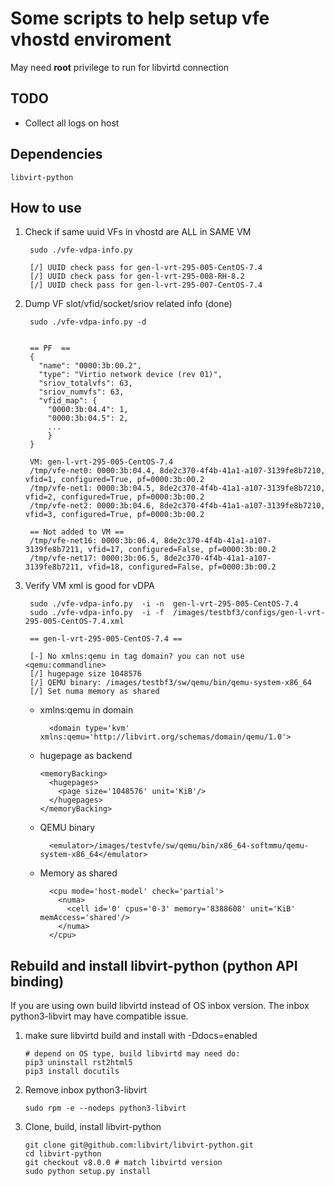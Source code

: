 # Some scripts to help setup vfe vhostd enviroment

May need **root** privilege to run for libvirtd connection

## TODO
* Collect all logs on host

## Dependencies

    libvirt-python


## How to use

1. Check if same uuid VFs in vhostd are ALL in SAME VM

        sudo ./vfe-vdpa-info.py

        [/] UUID check pass for gen-l-vrt-295-005-CentOS-7.4
        [/] UUID check pass for gen-l-vrt-295-008-RH-8.2
        [/] UUID check pass for gen-l-vrt-295-007-CentOS-7.4

2. Dump VF slot/vfid/socket/sriov related info (done)

        sudo ./vfe-vdpa-info.py -d


        == PF  ==
        {
          "name": "0000:3b:00.2",
          "type": "Virtio network device (rev 01)",
          "sriov_totalvfs": 63,
          "sriov_numvfs": 63,
          "vfid_map": {
            "0000:3b:04.4": 1,
            "0000:3b:04.5": 2,
            ...
            }
        }

        VM: gen-l-vrt-295-005-CentOS-7.4
        /tmp/vfe-net0: 0000:3b:04.4, 8de2c370-4f4b-41a1-a107-3139fe8b7210, vfid=1, configured=True, pf=0000:3b:00.2
        /tmp/vfe-net1: 0000:3b:04.5, 8de2c370-4f4b-41a1-a107-3139fe8b7210, vfid=2, configured=True, pf=0000:3b:00.2
        /tmp/vfe-net2: 0000:3b:04.6, 8de2c370-4f4b-41a1-a107-3139fe8b7210, vfid=3, configured=True, pf=0000:3b:00.2

        == Not added to VM ==
        /tmp/vfe-net16: 0000:3b:06.4, 8de2c370-4f4b-41a1-a107-3139fe8b7211, vfid=17, configured=False, pf=0000:3b:00.2
        /tmp/vfe-net17: 0000:3b:06.5, 8de2c370-4f4b-41a1-a107-3139fe8b7211, vfid=18, configured=False, pf=0000:3b:00.2


2. Verify VM xml is good for vDPA

        sudo ./vfe-vdpa-info.py  -i -n  gen-l-vrt-295-005-CentOS-7.4
        sudo ./vfe-vdpa-info.py  -i -f  /images/testbf3/configs/gen-l-vrt-295-005-CentOS-7.4.xml

        == gen-l-vrt-295-005-CentOS-7.4 ==

        [-] No xmlns:qemu in tag domain? you can not use <qemu:commandline>
        [/] hugepage size 1048576
        [/] QEMU binary: /images/testbf3/sw/qemu/bin/qemu-system-x86_64
        [/] Set numa memory as shared

    * xmlns:qemu in domain

            <domain type='kvm' xmlns:qemu='http://libvirt.org/schemas/domain/qemu/1.0'>

    * hugepage as backend

          <memoryBacking>
            <hugepages>
              <page size='1048576' unit='KiB'/>
            </hugepages>
          </memoryBacking>

    * QEMU binary

            <emulator>/images/testvfe/sw/qemu/bin/x86_64-softmmu/qemu-system-x86_64</emulator>

    * Memory as shared
    
            <cpu mode='host-model' check='partial'>
              <numa>
                <cell id='0' cpus='0-3' memory='8388608' unit='KiB' memAccess='shared'/>
              </numa>
            </cpu>
      
## Rebuild and install libvirt-python (python API binding)
If you are using own build libvirtd instead of OS inbox version. The inbox python3-libvirt may have compatible issue.

1. make sure libvirtd build and install with -Ddocs=enabled

       # depend on OS type, build libvirtd may need do:
       pip3 uninstall rst2html5
       pip3 install docutils
   
2. Remove inbox python3-libvirt

       sudo rpm -e --nodeps python3-libvirt

3. Clone, build, install libvirt-python
   
       git clone git@github.com:libvirt/libvirt-python.git
       cd libvirt-python
       git checkout v8.0.0 # match libvirtd version
       sudo python setup.py install
   


